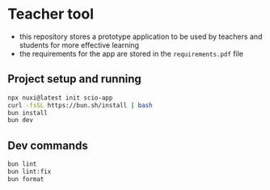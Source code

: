 # Teacher tool

- this repository stores a prototype application to be used by teachers and students for more effective learning
- the requirements for the app are stored in the `requirements.pdf` file

## Project setup and running

```bash
npx nuxi@latest init scio-app
curl -fsSL https://bun.sh/install | bash
bun install
bun dev
```

## Dev commands

```bash
bun lint
bun lint:fix
bun format
```

